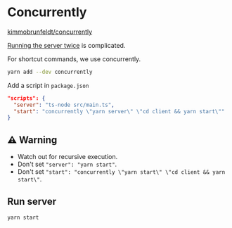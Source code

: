 # Concurrently

[kimmobrunfeldt/concurrently](https://github.com/kimmobrunfeldt/concurrently)

[Running the server twice](005.koa-router.md/#run-server) is complicated.

For shortcut commands, we use concurrently.

```bash
yarn add --dev concurrently
```

Add a script in `package.json`

```json
"scripts": {
  "server": "ts-node src/main.ts",
  "start": "concurrently \"yarn server\" \"cd client && yarn start\""
}
```

## ⚠️ Warning

- Watch out for recursive execution.
- Don't set `"server": "yarn start"`.
- Don't set `"start": "concurrently \"yarn start\" \"cd client && yarn start\"`.

## Run server

```bash
yarn start
```

